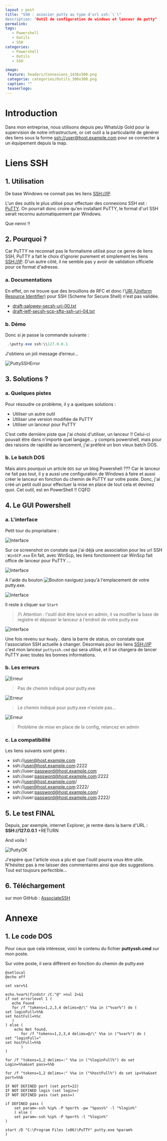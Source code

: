 ```yaml
---
layout : post
title: "SSH : associer putty au type d'url ssh:`\`\"
description: "Outil de configuration de windows et lanceur de putty"
permalink:
tags:
   - Powershell
   - Outils
   - SSH
categories:
   - Powershell
   - Outils
   - SSH

image:
 feature: headers/Connexions_1436x500.png
 categorie: categories/Outils_300x300.png
 caption: ""
 teaserlogo:
---
```


# Introduction

Dans mon entreprise, nous utilisons depuis peu WhatsUp Gold pour la supervision de notre infrastructure, or cet outil a la particularité de générer des liens sous la forme <a href='ssh://user@host.example.com' target = '_blank'>ssh://user@host.example.com</a> pour se connecter à un équipement depuis la map.

# Liens SSH

## 1. Utilisation
De base Windows ne connait pas les liens <a href='SSH://IP' target = '_blank'>SSH://IP</a>.

L'un des outils le plus utilisé pour effectuer des connexions SSH est : <a href='https://www.putty.org/' target = '_blank'>PuTTY</a>. On pourrait donc croire qu'en installant PuTTY, le format d'url SSH serait reconnu automatiquement par Windows.

Que nenni !!

## 2. Pourquoi ?
Car PuTTY ne reconnait pas le formalisme utilisé pour ce genre de liens SSH, PuTTY a fait le choix d'ignorer purement et simplement les liens <a href='SSH:\\IP' target = '_blank'>SSH://IP</a>. 
D'un autre côté, il ne semble pas y avoir de validation officielle pour ce format d'adresse.

### a. Documentations
En effet, on ne trouve que des brouillons de RFC et donc l'<a href='https://fr.wikipedia.org/wiki/Uniform_Resource_Identifier' target = '_blank'>URI (Uniform Resource Identifier)</a> pour SSH (Scheme for Secure Shell) n'est pas validée.

- <a href='https://tools.ietf.org/html/draft-ietf-secsh-scp-sftp-ssh-uri-04' target = '_blank'>draft-salowey-secsh-uri-00.txt</a> 
- <a href='https://tools.ietf.org/id/draft-salowey-secsh-uri-00.html' target = '_blank'>draft-ietf-secsh-scp-sftp-ssh-uri-04.txt</a>

### b. Démo
Donc si je passe la commande suivante : 
```powershell
 .\putty.exe ssh:\\127.0.0.1
```
J'obtiens un joli message d’erreur...

![PuttySSHError](/images/articles/2018-05-01-AssociateSSH/ssherror.png)

## 3. Solutions ?
### a. Quelques pistes

Pour résoudre ce problème, il y a quelques solutions :
- Utiliser un autre outil
- Utiliser une version modifiée de PuTTY
- Utiliser un lanceur pour PuTTY

C’est cette dernière piste que j'ai choisi d'utiliser, un lanceur !! Celui-ci pouvait être dans n'importe quel langage... y compris powershell, mais pour des raisons de rapidité au lancement, j'ai préféré un bon vieux batch DOS.

### b. Le batch DOS

Mais alors pourquoi un article `DOS` sur un blog Powershell ??? Car le lanceur ne fait pas tout, il y a aussi une configuration de Windows à faire et aussi créer le lanceur en fonction du chemin de PuTTY sur votre poste. Donc, j'ai créé un petit outil pour effectuer la mise en place de tout cela et devinez quoi. Cet outil, est en PowerShell !! CQFD

## 4. Le GUI Powershell
### a. L'interface
Petit tour du propriaitaire :

![Interface](/images/articles/2018-05-01-AssociateSSH/OutilInterface.png)

Sur ce screenshot on constate que j'ai déjà une association pour les url SSH : `WinSCP.exe`
En fait, avec WinScp, les liens fonctionnent car WinScp fait office de lanceur pour PuTTY ...

![Interface](/images/articles/2018-05-01-AssociateSSH/OutilInterface1.png)

A l'aide du bouton ![Bouton](/images/articles/2018-05-01-AssociateSSH/OutilInterface2Bouton.png) naviguez jusqu'à l'emplacement de votre putty.exe.

![Interface](/images/articles/2018-05-01-AssociateSSH/OutilInterface2.png)

Il reste à cliquer sur `Start`

>/!\ Attention : l'outil doit être lancé en admin, il va modifier la base de registre et déposer le lanceur à l'endroit de votre putty.exe

![Interface](/images/articles/2018-05-01-AssociateSSH/OutilInterface3.png)

Une fois revenu sur `Ready.` dans la barre de status, on constate que l'association SSH actuelle à changer. Désormais pour les liens <a href='SSH://IP' target = '_blank'>SSH://IP</a> c'est mon lanceur `puttyssh.cmd` qui sera utilisé, et il se chargera de lancer PuTTY avec toutes les bonnes informations.

### b. Les erreurs
![Erreur](/images/articles/2018-05-01-AssociateSSH/OutilError2.png)

>Pas de chemin indiqué pour putty.exe

![Erreur](/images/articles/2018-05-01-AssociateSSH/OutilError3.png)

>Le chemin indiqué pour putty.exe n'existe pas...

![Erreur](/images/articles/2018-05-01-AssociateSSH/OutilError1.png)

>Problème de mise en place de la config, relancez en admin


### c. La compatibilité

Les liens suivants sont gérés :
- ssh://user@host.example.com
- ssh://user@host.example.com:2222
- ssh://user:password@host.example.com
- ssh://user:password@host.example.com:2222
- ssh://user@host.example.com/
- ssh://user@host.example.com:2222/
- ssh://user:password@host.example.com/
- ssh://user:password@host.example.com:2222/

## 5. Le test FINAL
Depuis, par exemple, internet Explorer, je rentre dans la barre d'URL : **SSH://127.0.0.1** +RETURN

And voila ! 

![PuttyOK](/images/articles/2018-05-01-AssociateSSH/PuttyOK.png)

J'espère que l'article vous a plu et que l'outil pourra vous être utile. N'hésitez pas à me laisser des commentaires ainsi que des suggestions. Tout est toujours perfectible...

## 6. Téléchargement

sur mon GitHub : <a href='https://github.com/christophekumor/AssociateSSH' target = '_blank'>AssociateSSH</a>

# Annexe
## 1. Le code DOS
Pour ceux que cela intéresse, voici le contenu du fichier **puttyssh.cmd** sur mon poste. 

Sur votre poste, il sera différent en fonction du chemin de putty.exe

```Batchfile
@setlocal
@echo off 

set var=%1

echo.%var%|findstr /C:"@" >nul 2>&1
if not errorlevel 1 (
   echo Found
   for /f "tokens=1,2,3,4 delims=@/\" %%a in ("%var%") do (
set loginFull=%%b
set hostFull=%%c
   )
) else (
    echo Not found.
       for /f "tokens=1,2,3,4 delims=@/\" %%a in ("%var%") do (
set "loginFull="
set hostFull=%%b
       )
)

for /f "tokens=1,2 delims=:" %%a in ("%loginFull%") do set Login=%%a&set pass=%%b

for /f "tokens=1,2 delims=:" %%a in ("%hostFull%") do set ip=%%a&set port=%%b

IF NOT DEFINED port (set port=22)
IF NOT DEFINED login (set login=)
IF NOT DEFINED pass (set pass=)

if DEFINED pass ( 
    set param=-ssh %ip% -P %port% -pw "%pass%" -l "%login%" 
    ) else (
    set param=-ssh %ip% -P %port% -l "%login%" 
)

start /D "C:\Program Files (x86)\PuTTY" putty.exe %param%
)
```



